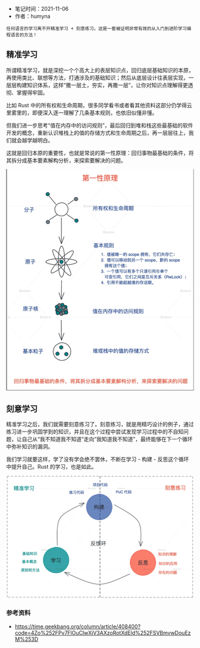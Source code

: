 * 笔记时间：2021-11-06
* 作者：humyna

```
任何语言的学习离不开精准学习 + 刻意练习。这是一套被证明非常有效的从入门到进阶学习编程语言的方法！
```

## 精准学习

所谓精准学习，就是深挖一个个高大上的表层知识点，回归底层基础知识的本原，再使用类比、联想等方法，打通涉及的基础知识；然后从底层设计往表层实现，一层层构建知识体系，这样“撒一层土，夯实，再撒一层”，让你对知识点理解得更透彻、掌握得牢固。

比如 Rust 中的所有权和生命周期，很多同学看书或者看其他资料这部分仍学得云里雾里的，即便深入逐一理解了几条基本规则，也依旧似懂非懂。

但我们进一步思考“值在内存中的访问规则”，最后回归到堆和栈这些最基础的软件开发的概念，重新认识堆栈上的值的存储方式和生命周期之后，再一层层往上，我们就会越学越明白。

这就是回归本原的重要性，也就是常说的第一性原理：回归事物最基础的条件，将其拆分成基本要素解构分析，来探索要解决的问题。

![第一性原理](../pics/202111/20211106001-第一性原理.jpeg)

## 刻意学习

精准学习之后，我们就需要刻意练习了。刻意练习，就是用精巧设计的例子，通过练习进一步巩固学到的知识，并且在这个过程中尝试发现学习过程中的不自知问题，让自己从“我不知道我不知道”走向“我知道我不知道”，最终能够在下一个循环中弥补知识的漏洞。

我们学习就要这样，学了没有学会绝不罢休，不断在学习 - 构建 - 反思这个循环中提升自己。Rust 的学习，也是如此。

![编程语言学习方法](../pics/202111/20211106002-编程语言学习方法.jpeg)

### 参考资料
* https://time.geekbang.org/column/article/408400?code=4Zo%252FPv7FlOuClwXjV3AXzoRotXdEld%252FSVBmvwDouEzM%253D
